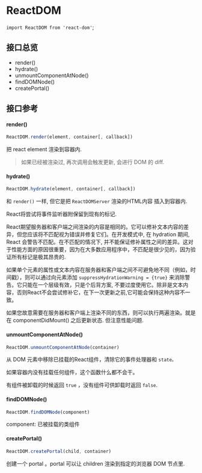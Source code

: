 # ReactDOM

`import ReactDOM from 'react-dom'`;

## 接口总览

- render()
- hydrate()
- unmountComponentAtNode()
- findDOMNode()
- createPortal()

## 接口参考

#### render()

```js
ReactDOM.render(element, container[, callback])
```

把 react element 渲染到容器内.

> 如果已经被渲染过, 再次调用会触发更新, 会进行 DOM 的  diff.

#### hydrate()

```js
ReactDOM.hydrate(element, container[, callback])
```

和 `render()` 一样, 但它是把 `ReactDOMServer` 渲染的HTML内容 插入到容器内.

React将尝试将事件监听器附保留到现有的标记.

React期望服务器和客户端之间渲染的内容是相同的。它可以修补文本内容的差异，但您应该将不匹配视为错误并修复它们。在开发模式中, 在 hydration 期间, React 会警告不匹配。在不匹配的情况下, 并不能保证修补属性之间的差异。这对于性能方面的原因很重要，因为在大多数应用程序中，不匹配是很少见的，因为验证所有标记是极其昂贵的.

如果单个元素的属性或文本内容在服务器和客户端之间不可避免地不同（例如，时间戳），则可以通过向元素添加 `suppressHydrationWarning = {true}` 来消除警告。它只能在一个层级有效，只是个后背方案, 不要过度使用它。除非是文本内容，否则React不会尝试修补它，在下一次更新之前,它可能会保持这种内容不一致。

如果您故意需要在服务器和客户端上渲染不同的东西，则可以执行两遍渲染。就是在 componentDidMount() 之后更新状态. 但注意性能问题.


#### unmountComponentAtNode()

```js
ReactDOM.unmountComponentAtNode(container)
```

从 DOM 元素中移除已挂载的React组件，清除它的事件处理器和 `state。`

如果容器内没有挂载任何组件，这个函数什么都不会干。

有组件被卸载的时候返回 `true` ，没有组件可供卸载时返回 `false`.

#### findDOMNode()

```js
ReactDOM.findDOMNode(component)
```
component: 已被挂载的类组件

#### createPortal()

```js
ReactDOM.createPortal(child, container)
```

创建一个 portal 。portal 可以让 children 渲染到指定的浏览器 DOM 节点里.
